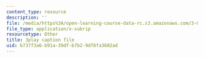 ```yaml
---
content_type: resource
description: ''
file: /media/https%3A/open-learning-course-data-rc.s3.amazonaws.com/3-054-cellular-solids-structure-properties-and-applications-spring-2015/b737f3a6b91a39dfb7b29df8fa3602ad_MxWZwTA_PHc.srt
file_type: application/x-subrip
resourcetype: Other
title: 3play caption file
uid: b737f3a6-b91a-39df-b7b2-9df8fa3602ad
---
```

